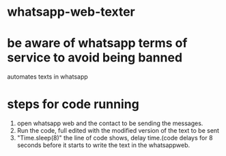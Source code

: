 # whatsapp-web-texter
# be aware of whatsapp terms of service to avoid being banned

automates texts in whatsapp
# steps for code running
  1. open whatsapp web and the contact to be sending the messages.
  2. Run the code, full edited with the modified version of the text to be sent
  3. "Time.sleep(8)"     the line of code shows, delay time.(code delays for 8 seconds before it starts to write the text in the whatsappweb.

